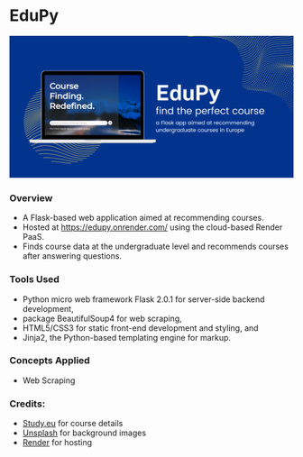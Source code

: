 # EduPy

![](https://github.com/sarbosarcar/EduPy/blob/main/static/EduPy.png)

### Overview
- A Flask-based web application aimed at recommending courses. 
- Hosted at https://edupy.onrender.com/ using the cloud-based Render PaaS. 
- Finds course data at the undergraduate level and recommends courses after answering questions.

### Tools Used
- Python micro web framework Flask 2.0.1 for server-side backend development, 
- package BeautifulSoup4 for web scraping, 
- HTML5/CSS3 for static front-end development and styling, and 
- Jinja2, the Python-based templating engine for markup.

### Concepts Applied
- Web Scraping

### Credits:
- [Study.eu](https://study.eu/) for course details
- [Unsplash](https://unsplash.com/) for background images
- [Render](https://render.com/) for hosting
